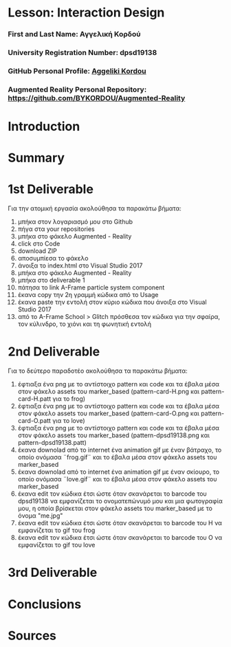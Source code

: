 # Lesson: Interaction Design

### First and Last Name: Αγγελική Κορδού
### University Registration Number: dpsd19138
### GitHub Personal Profile: [Aggeliki Kordou](https://github.com/BYKORDOU)
### Augmented Reality Personal Repository: https://github.com/BYKORDOU/Augmented-Reality

# Introduction

# Summary


# 1st Deliverable

Για την ατομική εργασία ακολούθησα τα παρακάτω βήματα:

1. μπήκα στον λογαριασμό μου στο Github
2. πήγα στα your repositories 
3. μπήκα στο φάκελο Augmented - Reality 
4. click στο Code 
5. download ZIP
6. αποσυμπίεσα το φάκελο
7. άνοιξα το index.html στο Visual Studio 2017
8. μπήκα στο φάκελο Augmented - Reality
9. μπήκα στο deliverable 1
10. πάτησα το link A-Frame particle system component 
11. έκανα copy την 2η γραμμή κώδικα από το Usage 
12. έκανα paste την εντολή στον κύριο κώδικα που άνοιξα στο Visual Studio 2017
13. από το A-Frame School > Glitch πρόσθεσα τον κώδικα για την σφαίρα, τον κύλινδρο, το χιόνι και τη φωνητική εντολή

# 2nd Deliverable

Για το δεύτερο παραδοτέο ακολούθησα τα παρακάτω βήματα:
1. έφτιαξα ένα png με το αντίστοιχο pattern και code και τα έβαλα μέσα στον φάκελο assets του marker_based (pattern-card-H.png και pattern-card-H.patt για το frog)
2. έφτιαξα ένα png με το αντίστοιχο pattern και code και τα έβαλα μέσα στον φάκελο assets του marker_based (pattern-card-O.png και pattern-card-O.patt για το love)
3. έφτιαξα ένα png με το αντίστοιχο pattern και code και τα έβαλα μέσα στον φάκελο assets του marker_based (pattern-dpsd19138.png και pattern-dpsd19138.patt)
4. έκανα downolad από το internet ένα animation gif με έναν βάτραχο, το οποίο ονόμασα ¨frog.gif¨ και το έβαλα μέσα στον φάκελο assets του marker_based
5. έκανα downolad από το internet ένα animation gif με έναν σκίουρο, το οποίο ονόμασα ¨love.gif¨ και το έβαλα μέσα στον φάκελο assets του marker_based
6. έκανα edit τον κώδικα έτσι ώστε όταν σκανάρεται το barcode του dpsd19138 να εμφανίζεται το ονοματεπώνυμό μου και μια φωτογραφία μου, η οποία βρίσκεται στον φάκελο assets του marker_based με το όνομα "me.jpg"
7. έκανα edit τον κώδικα έτσι ώστε όταν σκανάρεται το barcode του H να εμφανίζεται το gif του frog
8. έκανα edit τον κώδικα έτσι ώστε όταν σκανάρεται το barcode του O να εμφανίζεται το gif του love







# 3rd Deliverable 


# Conclusions


# Sources
